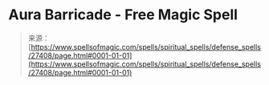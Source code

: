 <!--yml
category: 未分类
date: 2024-06-12 19:16:25
-->

# Aura Barricade - Free Magic Spell

> 来源：[https://www.spellsofmagic.com/spells/spiritual_spells/defense_spells/27408/page.html#0001-01-01](https://www.spellsofmagic.com/spells/spiritual_spells/defense_spells/27408/page.html#0001-01-01)